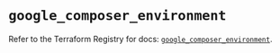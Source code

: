 # `google_composer_environment`

Refer to the Terraform Registry for docs: [`google_composer_environment`](https://registry.terraform.io/providers/hashicorp/google/6.27.0/docs/resources/composer_environment).

